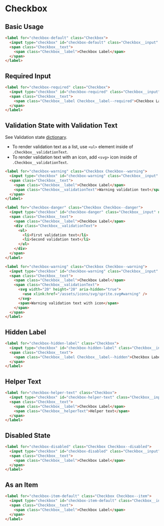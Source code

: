 # Checkbox

## Basic Usage

```html
<label for="checkbox-default" class="Checkbox">
  <input type="checkbox" id="checkbox-default" class="Checkbox__input" name="default" />
  <span class="Checkbox__text">
    <span class="Checkbox__label">Checkbox Label</span>
  </span>
</label>
```

## Required Input

```html
<label for="checkbox-required" class="Checkbox">
  <input type="checkbox" id="checkbox-required" class="Checkbox__input" name="required" required />
  <span class="Checkbox__text">
    <span class="Checkbox__label Checkbox__label--required">Checkbox Label</span>
  </span>
</label>
```

## Validation State with Validation Text

See Validation state [dictionary][dictionary-validation].

- To render validation text as a list, use `<ul>` element inside of `.Checkbox__validationText`.
- To render validation text with an icon, add `<svg>` icon inside of `.Checkbox__validationText`.

```html
<label for="checkbox-warning" class="Checkbox Checkbox--warning">
  <input type="checkbox" id="checkbox-warning" class="Checkbox__input" name="warning" />
  <span class="Checkbox__text">
    <span class="Checkbox__label">Checkbox Label</span>
    <span class="Checkbox__validationText">Warning validation text</span>
  </span>
</label>

<label for="checkbox-danger" class="Checkbox Checkbox--danger">
  <input type="checkbox" id="checkbox-danger" class="Checkbox__input" name="danger" />
  <span class="Checkbox__text">
    <span class="Checkbox__label">Checkbox Label</span>
    <div class="Checkbox__validationText">
      <ul>
        <li>First validation text</li>
        <li>Second validation text</li>
      </ul>
    </div>
  </span>
</label>

<label for="checkbox-warning" class="Checkbox Checkbox--warning">
  <input type="checkbox" id="checkbox-warning" class="Checkbox__input" name="warning" />
  <span class="Checkbox__text">
    <span class="Checkbox__label">Checkbox Label</span>
    <span class="Checkbox__validationText">
      <svg width="20" height="20" aria-hidden="true">
        <use xlink:href="/assets/icons/svg/sprite.svg#warning" />
      </svg>
      <span>Warning validation text with icon</span>
    </span>
  </span>
</label>
```

## Hidden Label

```html
<label for="checkbox-hidden-label" class="Checkbox">
  <input type="checkbox" id="checkbox-hidden-label" class="Checkbox__input" name="hiddenLabel" required />
  <span class="Checkbox__text">
    <span class="Checkbox__label Checkbox__label--hidden">Checkbox Label</span>
  </span>
</label>
```

## Helper Text

```html
<label for="checkbox-helper-text" class="Checkbox">
  <input type="checkbox" id="checkbox-helper-text" class="Checkbox__input" name="helperText" />
  <span class="Checkbox__text">
    <span class="Checkbox__label">Checkbox Label</span>
    <span class="Checkbox__helperText">Helper text</span>
  </span>
</label>
```

## Disabled State

```html
<label for="checkbox-disabled" class="Checkbox Checkbox--disabled">
  <input type="checkbox" id="checkbox-disabled" class="Checkbox__input" name="disabled" disabled />
  <span class="Checkbox__text">
    <span class="Checkbox__label">Checkbox Label</span>
  </span>
</label>
```

## As an Item

```html
<label for="checkbox-item-default" class="Checkbox Checkbox--item">
  <input type="checkbox" id="checkbox-item-default" class="Checkbox__input" name="item" />
  <span class="Checkbox__text">
    <span class="Checkbox__label">Checkbox Label</span>
  </span>
</label>
```

[dictionary-validation]: https://github.com/lmc-eu/spirit-design-system/blob/main/docs/DICTIONARIES.md#validation

